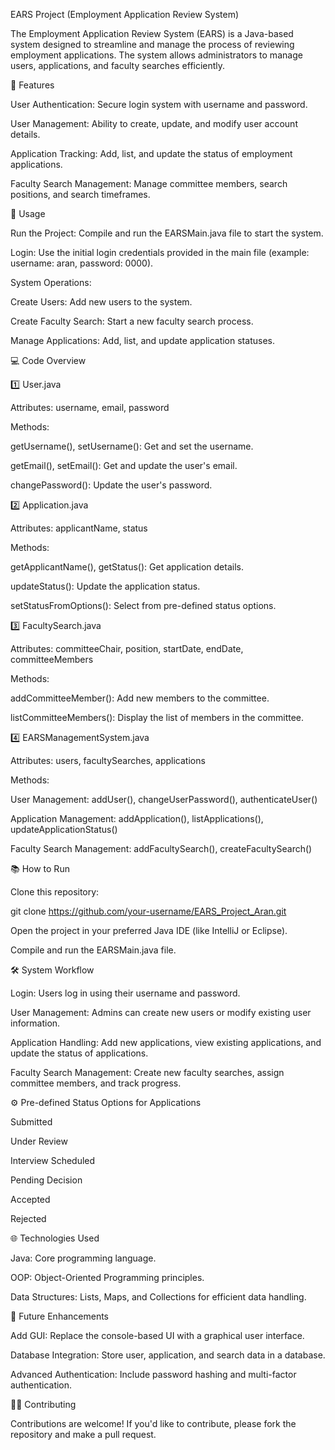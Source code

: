 EARS Project (Employment Application Review System)

The Employment Application Review System (EARS) is a Java-based system designed to streamline and manage the process of reviewing employment applications. The system allows administrators to manage users, applications, and faculty searches efficiently.

🚀 Features

User Authentication: Secure login system with username and password.

User Management: Ability to create, update, and modify user account details.

Application Tracking: Add, list, and update the status of employment applications.

Faculty Search Management: Manage committee members, search positions, and search timeframes.

📜 Usage

Run the Project: Compile and run the EARSMain.java file to start the system.

Login: Use the initial login credentials provided in the main file (example: username: aran, password: 0000).

System Operations:

Create Users: Add new users to the system.

Create Faculty Search: Start a new faculty search process.

Manage Applications: Add, list, and update application statuses.

💻 Code Overview

1️⃣ User.java

Attributes: username, email, password

Methods:

getUsername(), setUsername(): Get and set the username.

getEmail(), setEmail(): Get and update the user's email.

changePassword(): Update the user's password.

2️⃣ Application.java

Attributes: applicantName, status

Methods:

getApplicantName(), getStatus(): Get application details.

updateStatus(): Update the application status.

setStatusFromOptions(): Select from pre-defined status options.

3️⃣ FacultySearch.java

Attributes: committeeChair, position, startDate, endDate, committeeMembers

Methods:

addCommitteeMember(): Add new members to the committee.

listCommitteeMembers(): Display the list of members in the committee.

4️⃣ EARSManagementSystem.java

Attributes: users, facultySearches, applications

Methods:

User Management: addUser(), changeUserPassword(), authenticateUser()

Application Management: addApplication(), listApplications(), updateApplicationStatus()

Faculty Search Management: addFacultySearch(), createFacultySearch()

📚 How to Run

Clone this repository:

git clone https://github.com/your-username/EARS_Project_Aran.git

Open the project in your preferred Java IDE (like IntelliJ or Eclipse).

Compile and run the EARSMain.java file.

🛠️ System Workflow

Login: Users log in using their username and password.

User Management: Admins can create new users or modify existing user information.

Application Handling: Add new applications, view existing applications, and update the status of applications.

Faculty Search Management: Create new faculty searches, assign committee members, and track progress.

⚙️ Pre-defined Status Options for Applications

Submitted

Under Review

Interview Scheduled

Pending Decision

Accepted

Rejected

🌐 Technologies Used

Java: Core programming language.

OOP: Object-Oriented Programming principles.

Data Structures: Lists, Maps, and Collections for efficient data handling.

📢 Future Enhancements

Add GUI: Replace the console-based UI with a graphical user interface.

Database Integration: Store user, application, and search data in a database.

Advanced Authentication: Include password hashing and multi-factor authentication.

🧑‍💻 Contributing

Contributions are welcome! If you'd like to contribute, please fork the repository and make a pull request.
